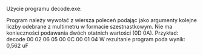 Użycie programu decode.exe:

Program należy wywołać z wiersza poleceń podając jako argumenty kolejne liczby odebrane z multimetru
w formacie szestnastkowym. Nie ma konieczności podawania dwóch otatnich wartości (0D 0A).
Przykład:
	decode 00 02 06 05 00 0C 00 01 04
W rezultanie program poda wynik:
	0,562 uF
